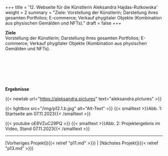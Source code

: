 +++
title = '12. Webseite für die Künstlerin Aleksandra Hajdas-Rutkowska'
weight = 2
summary = "Ziele: Vorstellung der Künstlerin; Darstellung ihres gesamten Portfolios; E-commerce; Verkauf phygitaler Objekte (Kombination aus physischen Gemälden und NFTs)."
draft = false
+++


**Ziele**  
Vorstellung der Künstlerin; Darstellung ihres gesamten Portfolios; E-commerce; Verkauf phygitaler Objekte (Kombination aus physischen Gemälden und NFTs).

</br></br>  
</br></br> 

**Ergebnisse**  

{{< newtab url="https://aleksandra.pictures" text="aleksandra.pictures" >}}

{{< lightbox src="/img/p12.1.b.jpg" alt="Alt-Text" >}}
{{< smalltext >}}Abb. 1: Startseite am 07.11.2023{{< /smalltext >}}


{{< youtube oE6VZuC29PQ >}}
{{< smalltext >}}Abb. 2: Projektergebnis im Video, Stand 07.11.2023{{< /smalltext >}}

---

[Vorheriges Projekt]({{< relref "p11.md" >}}) | [Nächstes Projekt]({{< relref "p13.md" >}})